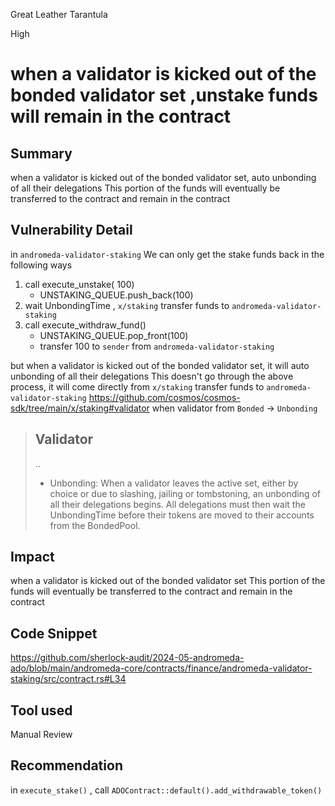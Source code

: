 Great Leather Tarantula

High

# when a validator is kicked out of the bonded validator set ,unstake funds will remain in the contract

## Summary
when a validator is kicked out of the bonded validator set, auto unbonding of all their delegations
This portion of the funds will eventually be transferred to the contract and remain in the contract

## Vulnerability Detail
in `andromeda-validator-staking`
We can only get the stake funds back in the following ways

1. call execute_unstake( 100)
    - UNSTAKING_QUEUE.push_back(100)
2. wait UnbondingTime ,  `x/staking` transfer funds to `andromeda-validator-staking`
3. call execute_withdraw_fund()
    - UNSTAKING_QUEUE.pop_front(100)
    - transfer 100  to `sender` from `andromeda-validator-staking`


but when a validator is kicked out of the bonded validator set, it will auto unbonding of all their delegations
This doesn't go through the above process, it will come directly from `x/staking` transfer funds to `andromeda-validator-staking`
https://github.com/cosmos/cosmos-sdk/tree/main/x/staking#validator
when validator from `Bonded` -> `Unbonding`
>## Validator
>..
>- Unbonding: When a validator leaves the active set, either by choice or due to slashing, jailing or tombstoning, an unbonding of all their delegations begins. All delegations must then wait the UnbondingTime before their tokens are moved to their accounts from the BondedPool.

## Impact
when a validator is kicked out of the bonded validator set 
This portion of the funds will eventually be transferred to the contract and remain in the contract

## Code Snippet
https://github.com/sherlock-audit/2024-05-andromeda-ado/blob/main/andromeda-core/contracts/finance/andromeda-validator-staking/src/contract.rs#L34
## Tool used

Manual Review

## Recommendation
in `execute_stake()` , call `ADOContract::default().add_withdrawable_token()`